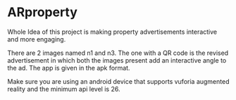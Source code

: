 # ARproperty


Whole Idea of this project is making property advertisements interactive and more engaging.

There are 2 images named n1 and n3.
The one with a QR code is the revised advertisement in which both the images present add an interactive angle to the ad. 
The app is given in the apk format.


Make sure you are using an android device that supports vuforia augmented reality and the minimum api level is 26.
